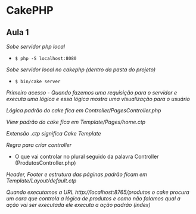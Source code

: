 # CakePHP

## Aula 1

*Sobe servidor php local*
* `$ php -S localhost:8080`

*Sobe servidor local no cakephp (dentro da pasta do projeto)*
* `$ bin/cake server`

*Primeiro acesso - Quando fazemos uma requisição para o servidor e executa uma lógica e essa lógica mostra uma visualização para o usuário*

*Lógica padrão do cake fica em Controller/PagesController.php*

*View padrão do cake fica em Template/Pages/home.ctp*

*Extensão .ctp significa Cake Template*

*Regra para criar controller*
* O que vai controlar no plural seguido da palavra Controller (ProdutosController.php)

*Header, Footer e estrutura das páginas padrão ficam em Template/Layout/default.ctp*

*Quando executamos a URL http://localhost:8765/produtos o cake procura um cara que controla a lógica de produtos e como não falamos qual a ação vai ser executada ele executa a ação padrão (index)*
